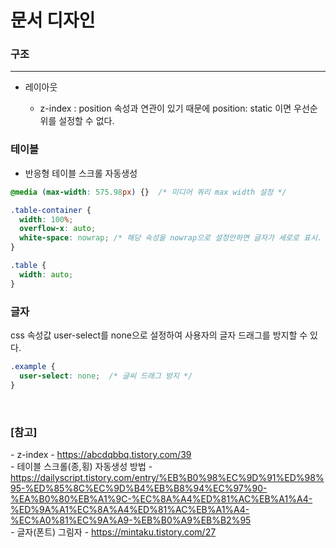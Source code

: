 # 문서 디자인


### 구조
---


* 레이아웃

  - z-index : position 속성과 연관이 있기 때문에 position: static 이면 우선순위를 설정할 수 없다. 





### 테이블

* 반응형 테이블 스크롤 자동생성

``` css
@media (max-width: 575.98px) {}  /* 미디어 쿼리 max width 설정 */

.table-container {
  width: 100%;
  overflow-x: auto;
  white-space: nowrap; /* 해당 속성을 nowrap으로 설정안하면 글자가 세로로 표시. */
}

.table {
  width: auto;
}

```


### 글자 

css 속성값 user-select를 none으로 설정하여 사용자의 글자 드래그를 방지할 수 있다.

``` css
.example {
  user-select: none;  /* 글씨 드래그 방지 */
}


```


<br>




### [참고] <br>
  
  *-* z-index - https://abcdqbbq.tistory.com/39 <br>
  *-* 테이블 스크롤(종,횡) 자동생성 방법 - https://dailyscript.tistory.com/entry/%EB%B0%98%EC%9D%91%ED%98%95-%ED%85%8C%EC%9D%B4%EB%B8%94%EC%97%90-%EA%B0%80%EB%A1%9C-%EC%8A%A4%ED%81%AC%EB%A1%A4-%ED%9A%A1%EC%8A%A4%ED%81%AC%EB%A1%A4-%EC%A0%81%EC%9A%A9-%EB%B0%A9%EB%B2%95 <br>
  *-* 글자(폰트) 그림자 - https://mintaku.tistory.com/27 <br>

